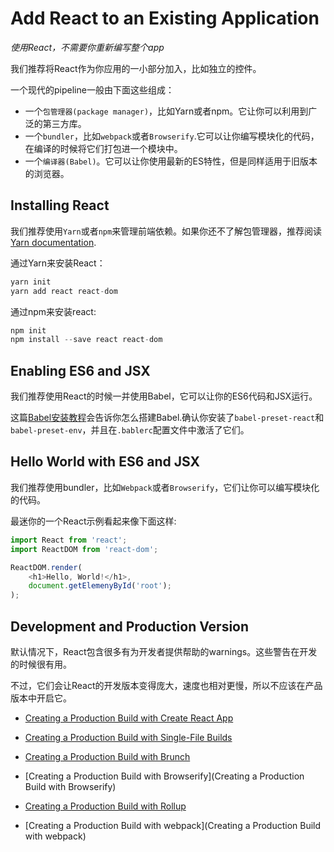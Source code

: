 # Add React to an Existing Application

*使用React，不需要你重新编写整个app*

我们推荐将React作为你应用的一小部分加入，比如独立的控件。

一个现代的pipeline一般由下面这些组成：

- 一个`包管理器(package manager)`，比如Yarn或者npm。它让你可以利用到广泛的第三方库。
- 一个`bundler`，比如`webpack`或者`Browserify`.它可以让你编写模块化的代码，在编译的时候将它们打包进一个模块中。
- 一个`编译器(Babel)`。它可以让你使用最新的ES特性，但是同样适用于旧版本的浏览器。

## Installing React

我们推荐使用`Yarn`或者`npm`来管理前端依赖。如果你还不了解包管理器，推荐阅读[Yarn documentation](https://yarnpkg.com/en/docs/getting-started).

通过Yarn来安装React：

```javascript
yarn init
yarn add react react-dom
```

通过npm来安装react:

```javascript
npm init
npm install --save react react-dom
```

## Enabling ES6 and JSX

我们推荐使用React的时候一并使用Babel，它可以让你的ES6代码和JSX运行。

这篇[Babel安装教程](https://babeljs.io/docs/setup/)会告诉你怎么搭建Babel.确认你安装了`babel-preset-react`和`babel-preset-env`，并且在`.bablerc`配置文件中激活了它们。

## Hello World with ES6 and JSX

我们推荐使用bundler，比如`Webpack`或者`Browserify`，它们让你可以编写模块化的代码。

最迷你的一个React示例看起来像下面这样:

```javascript
import React from 'react';
import ReactDOM from 'react-dom';

ReactDOM.render(
    <h1>Hello, World!</h1>,
    document.getElemenyById('root');
);
```

## Development and Production Version

默认情况下，React包含很多有为开发者提供帮助的warnings。这些警告在开发的时候很有用。

不过，它们会让React的开发版本变得庞大，速度也相对更慢，所以不应该在产品版本中开启它。

- [Creating a Production Build with Create React App](https://reactjs.org/docs/optimizing-performance.html#create-react-app)

- [Creating a Production Build with Single-File Builds
](https://reactjs.org/docs/optimizing-performance.html#single-file-builds)

- [Creating a Production Build with Brunch](https://reactjs.org/docs/optimizing-performance.html#brunch)

- [Creating a Production Build with Browserify](Creating a Production Build with Browserify)

- [Creating a Production Build with Rollup](https://reactjs.org/docs/optimizing-performance.html#rollup)

- [Creating a Production Build with webpack](Creating a Production Build with webpack)





